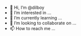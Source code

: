 - 👋 Hi, I’m @dilboy
- 👀 I’m interested in ...
- 🌱 I’m currently learning ...
- 💞️ I’m looking to collaborate on ...
- 📫 How to reach me ...

<!---
dilboy/dilboy is a ✨ special ✨ repository because its `README.md` (this file) appears on your GitHub profile.
You can click the Preview link to take a look at your changes.
--->
